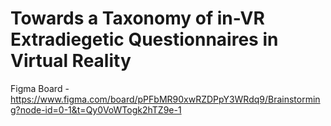 # Towards a Taxonomy of in-VR Extradiegetic Questionnaires in Virtual Reality

Figma Board - https://www.figma.com/board/pPFbMR90xwRZDPpY3WRdq9/Brainstorming?node-id=0-1&t=Qy0VoWTogk2hTZ9e-1
